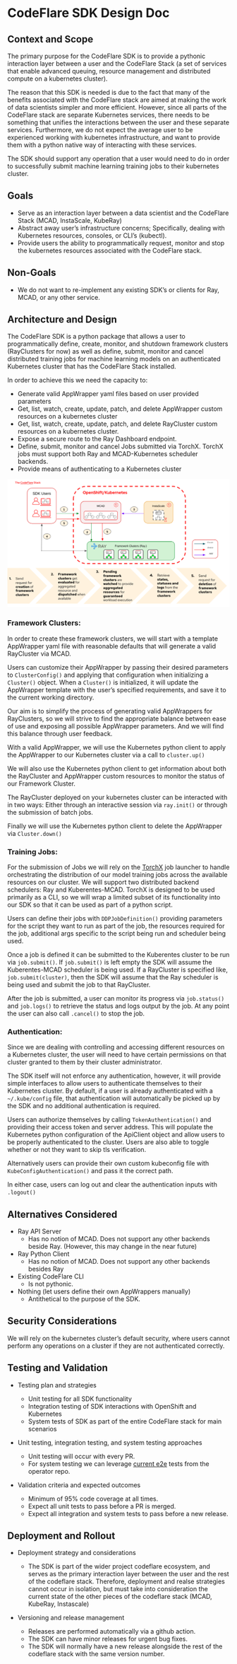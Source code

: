 # CodeFlare SDK Design Doc

## Context and Scope

The primary purpose for the CodeFlare SDK is to provide a pythonic interaction layer between a user and the CodeFlare Stack (a set of services that enable advanced queuing, resource management and distributed compute on a kubernetes cluster).

The reason that this SDK is needed is due to the fact that many of the benefits associated with the CodeFlare stack are aimed at making the work of data scientists simpler and more efficient. However, since all parts of the CodeFlare stack are separate Kubernetes services, there needs to be something that unifies the interactions between the user and these separate services. Furthermore, we do not expect the average user to be experienced working with kubernetes infrastructure, and want to provide them with a python native way of interacting with these services.

The SDK should support any operation that a user would need to do in order to successfully submit machine learning training jobs to their kubernetes cluster.

## Goals

* Serve as an interaction layer between a data scientist and the CodeFlare Stack (MCAD, InstaScale, KubeRay)
* Abstract away user’s infrastructure concerns; Specifically, dealing with Kubernetes resources, consoles, or CLI’s (kubectl).
* Provide users the ability to programmatically request, monitor and stop the kubernetes resources associated with the CodeFlare stack.

## Non-Goals

* We do not want to re-implement any existing SDK’s or clients for Ray, MCAD, or any other service.

## Architecture and Design

The CodeFlare SDK is a python package that allows a user to programmatically define, create, monitor, and shutdown framework clusters (RayClusters for now) as well as define, submit, monitor and cancel distributed training jobs for machine learning models on an authenticated Kubernetes cluster that has the CodeFlare Stack installed.

In order to achieve this we need the capacity to:

* Generate valid AppWrapper yaml files based on user provided parameters
* Get, list, watch, create, update, patch, and delete AppWrapper custom resources on a kubernetes cluster
* Get, list, watch, create, update, patch, and delete RayCluster custom resources on a kubernetes cluster.
* Expose a secure route to the  Ray Dashboard endpoint.
* Define, submit, monitor and cancel Jobs submitted via TorchX. TorchX jobs must support both Ray and MCAD-Kubernetes scheduler backends.
* Provide means of authenticating to a Kubernetes cluster

![](/docs/images/sdk-diagram.png)

### Framework Clusters:

In order to create these framework clusters, we will start with a template AppWrapper yaml file with reasonable defaults that will generate a valid RayCluster via MCAD.

Users can customize their AppWrapper by passing their desired parameters to `ClusterConfig()` and applying that configuration when initializing a `Cluster()` object.  When a `Cluster()` is initialized, it will update the AppWrapper template with the user’s specified requirements, and save it to the current working directory.

Our aim is to simplify the process of generating valid AppWrappers for RayClusters, so we will strive to find the appropriate balance between ease of use and exposing all possible AppWrapper parameters. And we will find this balance through user feedback.

With a valid AppWrapper, we will use the Kubernetes python client to apply the AppWrapper to our Kubernetes cluster via a call to `cluster.up()`

We will also use the Kubernetes python client to get information about both the RayCluster and AppWrapper custom resources to monitor the status of our Framework Cluster.

The RayCluster deployed on your kubernetes cluster can be interacted with in two ways: Either through an interactive session via `ray.init()` or through the submission of batch jobs.

Finally we will use the Kubernetes python client to delete the AppWrapper via `Cluster.down()`

### Training Jobs:

For the submission of Jobs we will rely on the [TorchX](https://pytorch.org/torchx/latest/) job launcher to handle orchestrating the distribution of our model training jobs across the available resources on our cluster. We will support two distributed backend schedulers: Ray and Kuberentes-MCAD. TorchX is designed to be used primarily as a CLI, so we will wrap a limited subset of its functionality into our SDK so that it can be used as part of a python script.

Users can define their jobs with `DDPJobDefinition()` providing parameters for the script they want to run as part of the job, the resources required for the job, additional args specific to the script being run and scheduler being used.

Once a job is defined it can be submitted to the Kuberentes cluster to be run via `job.submit()`. If `job.submit()` is left empty the SDK will assume the Kuberentes-MCAD scheduler is being used. If a RayCluster is specified like, `job.submit(cluster)`, then the SDK will assume that the Ray scheduler is being used and submit the job to that RayCluster.

After the job is submitted, a user can monitor its progress via  `job.status()` and `job.logs()` to retrieve the status and logs output by the job.  At any point the user can also call `.cancel()` to stop the job.

### Authentication:

Since we are dealing with controlling and accessing different resources on a Kubernetes cluster, the user will need to have certain permissions on that cluster granted to them by their cluster administrator.

The SDK itself will not enforce any authentication, however, it will provide simple interfaces to allow users to authenticate themselves to their Kubernetes cluster. By default, if a user is already authenticated with a `~/.kube/config` file, that authentication will automatically be picked up by the SDK and no additional authentication is required.

Users can authorize themselves by calling `TokenAuthentication()` and providing their access token and server address. This will populate the Kubernetes python configuration of the ApiClient object and allow users to be properly authenticated to the cluster. Users are also able to toggle whether or not they want to skip tls verification.

Alternatively users can provide their own custom kubeconfig file with `KubeConfigAuthentication()` and pass it the correct path.

In either case, users can log out and clear the authentication inputs with `.logout()`

## Alternatives Considered

* Ray API Server
    * Has no notion of MCAD. Does not support any other backends beside Ray. (However, this may change in the near future)
* Ray Python Client
    * Has no notion of MCAD. Does not support any other backends besides Ray
* Existing CodeFlare CLI
    * Is not pythonic.
* Nothing (let users define their own AppWrappers manually)
    * Antithetical to the purpose of the SDK.

## Security Considerations


We will rely on the kubernetes cluster’s default security, where users cannot perform any operations on a cluster if they are not authenticated correctly.

## Testing and Validation

* Testing plan and strategies

    * Unit testing for all SDK functionality
    * Integration testing of SDK interactions with OpenShift and Kubernetes
    * System tests  of SDK as part of the entire CodeFlare stack for main scenarios
* Unit testing, integration testing, and system testing approaches
    * Unit testing will occur with every PR.
    * For system testing we can leverage [current e2e](https://github.com/project-codeflare/codeflare-operator/tree/main/test/e2e) tests from the operator repo.
* Validation criteria and expected outcomes
    * Minimum of 95% code coverage at all times.
    * Expect all unit tests to pass before a PR is merged.
    * Expect all integration and system tests to pass before a new release.

## Deployment and Rollout

* Deployment strategy and considerations
    * The SDK is part of the wider project codeflare ecosystem, and serves as the primary interaction layer between the user and the rest of the codeflare stack. Therefore, deployment and realse strategies cannot occur in isolation, but must take into consideration the current state of the other pieces of the codeflare stack (MCAD, KubeRay, Instascale)

* Versioning and release management
    * Releases are performed automatically via a github action.
    * The SDK can have minor releases for urgent bug fixes.
    * The SDK will normally have a new release alongside the rest of the codeflare stack with the same version number.
